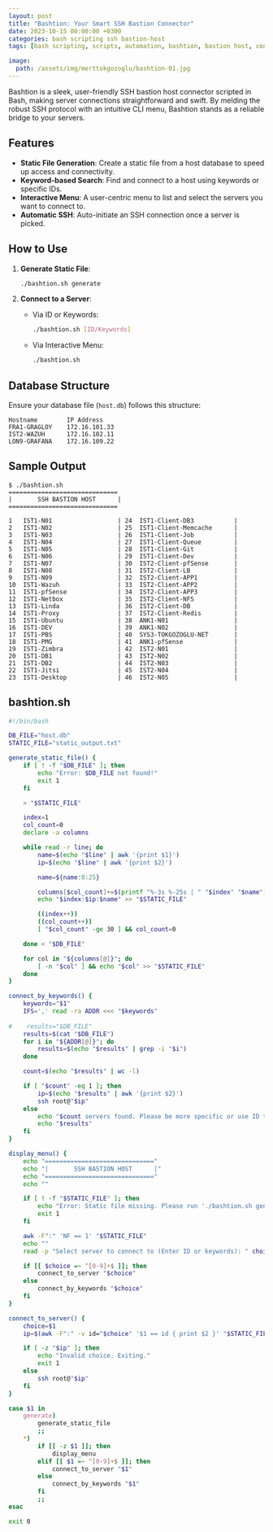 ```yaml
---
layout: post
title: "Bashtion: Your Smart SSH Bastion Connector"
date: 2023-10-15 00:00:00 +0300
categories: bash scripting ssh bastion-host
tags: [bash scripting, scripts, automation, bashtion, bastion host, connectivity]

image:
  path: /assets/img/merttokgozoglu/bashtion-01.jpg
---
```


Bashtion is a sleek, user-friendly SSH bastion host connector scripted in Bash, making server connections straightforward and swift. By melding the robust SSH protocol with an intuitive CLI menu, Bashtion stands as a reliable bridge to your servers.

## Features

- **Static File Generation**: Create a static file from a host database to speed up access and connectivity.
- **Keyword-based Search**: Find and connect to a host using keywords or specific IDs.
- **Interactive Menu**: A user-centric menu to list and select the servers you want to connect to.
- **Automatic SSH**: Auto-initiate an SSH connection once a server is picked.

## How to Use

1. **Generate Static File**: 
    ```bash
    ./bashtion.sh generate
    ```

2. **Connect to a Server**:
    - Via ID or Keywords:
        ```bash
        ./bashtion.sh [ID/Keywords]
        ```
    - Via Interactive Menu:
        ```bash
        ./bashtion.sh
        ```

## Database Structure

Ensure your database file (`host.db`) follows this structure:
```plaintext
Hostname        IP Address
FRA1-GRAGLOY    172.16.101.33
IST2-WAZUH      172.16.102.11
LON9-GRAFANA    172.16.109.22
```

## Sample Output

```plaintext
$ ./bashtion.sh
==============================
|       SSH BASTION HOST      |
==============================

1   IST1-N01                  | 24  IST1-Client-DB3           |
2   IST1-N02                  | 25  IST1-Client-Memcache      |
3   IST1-N03                  | 26  IST1-Client-Job           |
4   IST1-N04                  | 27  IST1-Client-Queue         |
5   IST1-N05                  | 28  IST1-Client-Git           |
6   IST1-N06                  | 29  IST1-Client-Dev           |
7   IST1-N07                  | 30  IST2-Client-pfSense       |
8   IST1-N08                  | 31  IST2-Client-LB            |
9   IST1-N09                  | 32  IST2-Client-APP1          |
10  IST1-Wazuh                | 33  IST2-Client-APP2          |
11  IST1-pfSense              | 34  IST2-Client-APP3          |
12  IST1-Netbox               | 35  IST2-Client-NFS           |
13  IST1-Linda                | 36  IST2-Client-DB            |
14  IST1-Proxy                | 37  IST2-Client-Redis         |
15  IST1-Ubuntu               | 38  ANK1-N01                  |
16  IST1-DEV                  | 39  ANK1-N02                  |
17  IST1-PBS                  | 40  SYS3-TOKGOZOGLU-NET       |
18  IST1-PMG                  | 41  ANK1-pfSense              |
19  IST1-Zimbra               | 42  IST2-N01                  |
20  IST1-DB1                  | 43  IST2-N02                  |
21  IST1-DB2                  | 44  IST2-N03                  |
22  IST1-Jitsi                | 45  IST2-N04                  |
23  IST1-Desktop              | 46  IST2-N05                  |
```

## bashtion.sh

```bash
#!/bin/bash

DB_FILE="host.db"
STATIC_FILE="static_output.txt"

generate_static_file() {
    if [ ! -f "$DB_FILE" ]; then
        echo "Error: $DB_FILE not found!"
        exit 1
    fi

    > "$STATIC_FILE"

    index=1
    col_count=0
    declare -a columns

    while read -r line; do
        name=$(echo "$line" | awk '{print $1}')
        ip=$(echo "$line" | awk '{print $2}')

        name=${name:0:25}

        columns[$col_count]+=$(printf "%-3s %-25s | " "$index" "$name")
        echo "$index:$ip:$name" >> "$STATIC_FILE"

        ((index++))
        ((col_count++))
        [ "$col_count" -ge 30 ] && col_count=0

    done < "$DB_FILE"

    for col in "${columns[@]}"; do
        [ -n "$col" ] && echo "$col" >> "$STATIC_FILE"
    done
}

connect_by_keywords() {
    keywords="$1"
    IFS=',' read -ra ADDR <<< "$keywords"
    
#    results="$DB_FILE"
    results=$(cat "$DB_FILE")
    for i in "${ADDR[@]}"; do
        results=$(echo "$results" | grep -i "$i")
    done

    count=$(echo "$results" | wc -l)

    if [ "$count" -eq 1 ]; then
        ip=$(echo "$results" | awk '{print $2}')
        ssh root@"$ip"
    else
        echo "$count servers found. Please be more specific or use ID to connect directly."
        echo "$results"
    fi
}

display_menu() {
    echo "=============================="
    echo "|       SSH BASTION HOST      |"
    echo "=============================="
    echo ""

    if [ ! -f "$STATIC_FILE" ]; then
        echo "Error: Static file missing. Please run './bashtion.sh generate' first!"
        exit 1
    fi

    awk -F":" 'NF == 1' "$STATIC_FILE"
    echo ""
    read -p "Select server to connect to (Enter ID or keywords): " choice

    if [[ $choice =~ ^[0-9]+$ ]]; then
        connect_to_server "$choice"
    else
        connect_by_keywords "$choice"
    fi
}

connect_to_server() {
    choice=$1
    ip=$(awk -F":" -v id="$choice" '$1 == id { print $2 }' "$STATIC_FILE")

    if [ -z "$ip" ]; then
        echo "Invalid choice. Exiting."
        exit 1
    else
        ssh root@"$ip"
    fi
}

case $1 in
    generate)
        generate_static_file
        ;;
    *)
        if [[ -z $1 ]]; then
            display_menu
        elif [[ $1 =~ ^[0-9]+$ ]]; then
            connect_to_server "$1"
        else
            connect_by_keywords "$1"
        fi
        ;;
esac

exit 0

```